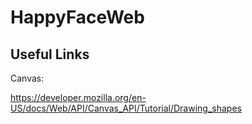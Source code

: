 # HappyFaceWeb





## Useful Links

Canvas:

https://developer.mozilla.org/en-US/docs/Web/API/Canvas_API/Tutorial/Drawing_shapes



